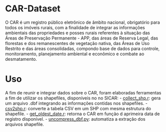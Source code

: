# CAR-Dataset

O CAR é um registro público eletrônico de âmbito nacional, obrigatório para todos os imóveis rurais, com a finalidade de integrar as informações ambientais das propriedades e posses rurais referentes à situação das Áreas de Preservação Permanente - APP, das áreas de Reserva Legal, das florestas e dos remanescentes de vegetação nativa, das Áreas de Uso Restrito e das áreas consolidadas, compondo base de dados para controle, monitoramento, planejamento ambiental e econômico e combate ao desmatamento.

# Uso
A fim de reunir e integrar dados sobre o CAR, foram elaboradas ferramentas a fim de utilizar os shapefiles, disponíveis no no SICAR:
    - [collect_shp.r](src/collect_shp.r): gera um arquivo .dbf integrando as informações contidas nos shapefiles.
    - [csv2shp.r](src/csv2shp.r): converte a tabela CSV em um SHP com mesma estrutura do shapefile.
    - [get_oldest_date.r](src/get_oldest_date.r): retorna o CAR em função d aprimeira data de registro disponível.
    - [uncompress_dbf.py](src/uncompress_dbf.py): automatiza a extração dos arquivos shapefile.